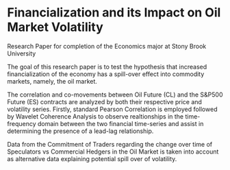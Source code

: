 # Financialization and its Impact on Oil Market Volatility

Research Paper for completion of the Economics major at Stony Brook University

The goal of this research paper is to test the hypothesis that increased financialization of the economy has a spill-over effect into commodity markets, namely, the oil market. 

The correlation and co-movements between Oil Future (CL) and the S&amp;P500 Future (ES) contracts are analyzed by both their respective price and volatility series. Firstly, standard Pearson Correlation is employed followed by Wavelet Coherence Analysis to observe realtionships in the time-frequency domain between the two financial time-series and assist in determining the presence of a lead-lag relationship.

Data from the Commitment of Traders regarding the change over time of Speculators vs Commercial Hedgers in the Oil Market is taken into account as alternative data explaining potential spill over of volatility.
